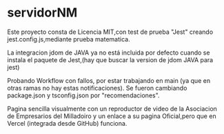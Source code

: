 # servidorNM
Este proyecto consta de Licencia MIT,con test de prueba "Jest" creando jest.config.js,mediante prueba matematica.

La integracion jdom de JAVA ya no está incluida por defecto cuando se instala el paquete de Jest,(hay que buscar la version de jdom JAVA para jest)

Probando Workflow con fallos, por estar trabajando en main (ya que en otras ramas no hay estas notificaciones). Se fueron cambiando package.json y tsconfig.json por "recomendaciones".

Pagina sencilla visualmente con un reproductor de video de la Asociacion de Empresarios del Milladoiro y un enlace a su pagina Oficial,pero que en Vercel (integrada desde GitHub) funciona.
